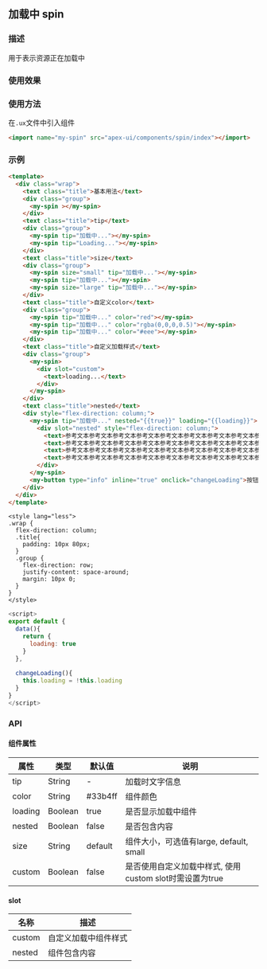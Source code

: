 ## 加载中 spin

### 描述

用于表示资源正在加载中

### 使用效果

<preview page="spin"/>

### 使用方法

在`.ux`文件中引入组件

```html
<import name="my-spin" src="apex-ui/components/spin/index"></import>
```

### 示例

```html
<template>
  <div class="wrap">
    <text class="title">基本用法</text>
    <div class="group">
      <my-spin ></my-spin>
    </div>
    <text class="title">tip</text>
    <div class="group">
      <my-spin tip="加载中..."></my-spin>
      <my-spin tip="Loading..."></my-spin>
    </div>
    <text class="title">size</text>
    <div class="group">
      <my-spin size="small" tip="加载中..."></my-spin>
      <my-spin tip="加载中..."></my-spin>
      <my-spin size="large" tip="加载中..."></my-spin>
    </div>
    <text class="title">自定义color</text>
    <div class="group">
      <my-spin tip="加载中..." color="red"></my-spin>
      <my-spin tip="加载中..." color="rgba(0,0,0,0.5)"></my-spin>
      <my-spin tip="加载中..." color="#eee"></my-spin>
    </div>
    <text class="title">自定义加载样式</text>
    <div class="group">
      <my-spin>
        <div slot="custom">
          <text>loading...</text>
        </div>
      </my-spin>
    </div>
    <text class="title">nested</text>
    <div style="flex-direction: column;">
      <my-spin tip="加载中..." nested="{{true}}" loading="{{loading}}">
        <div slot="nested" style="flex-direction: column;">
          <text>参考文本参考文本参考文本参考文本参考文本参考文本参考文本参考文本参考文本参考文本参考文本参考文本</text>
          <text>参考文本参考文本参考文本参考文本参考文本参考文本参考文本参考文本参考文本参考文本参考文本参考文本</text>
          <text>参考文本参考文本参考文本参考文本参考文本参考文本参考文本参考文本参考文本参考文本参考文本参考文本</text>
          <text>参考文本参考文本参考文本参考文本参考文本参考文本参考文本参考文本参考文本参考文本参考文本参考文本</text>
        </div>
      </my-spin>
      <my-button type="info" inline="true" onclick="changeLoading">按钮</my-button>
    </div>
  </div>
</template>
```

```less
<style lang="less">
.wrap {
  flex-direction: column;
  .title{
    padding: 10px 80px;
  }
  .group {
    flex-direction: row;
    justify-content: space-around;
    margin: 10px 0;
  }
}
</style>
```

```javascript
<script>
export default {
  data(){
    return {
      loading: true
    }
  },
  
  changeLoading(){
    this.loading = !this.loading
  }
}
</script>
```

### API

#### 组件属性

| 属性     | 类型    | 默认值   | 说明                                   |
| -------- | ------- | ------- | ------------------------------------ |
| tip     | String  | -       | 加载时文字信息                          |
| color   | String  | #33b4ff | 组件颜色                               |
| loading | Boolean | true    | 是否显示加载中组件                      |
| nested  | Boolean | false   | 是否包含内容                           |
| size    | String  | default | 组件大小，可选值有large, default, small |
| custom  | Boolean | false   | 是否使用自定义加载中样式, 使用custom slot时需设置为true |

#### slot

| 名称    | 描述              | 
| ------ | ---------------- | 
| custom | 自定义加载中组件样式 | 
| nested | 组件包含内容       | 
